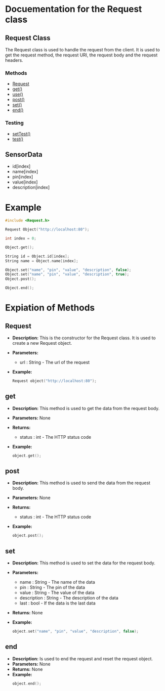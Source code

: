 # Docuementation for the Request class


## Request Class

The Request class is used to handle the request from the client. It is used to get the request method, the request URI, the request body and the request headers.

### Methods

- [Request](#request)
- [get()](#get)
- [use()](#use)
- [post()](#post)
- [set()](#set)
- [end()](#end)

### Testing
- [setTest()](#setTest)
- [test()](#test)

## SensorData

- id[index]
- name[index]
- pin[index]
- value[index]
- description[index]


# Example

```cpp
#include <Request.h>

Request Object("http://localhost:80");

int index = 0;

Object.get();

String id = Object.id[index];
String name = Object.name[index];

Object.set("name", "pin", "value", "description", false);
Object.set("name", "pin", "value", "description", true);
Object.post();

Object.end();

```

# Expiation of Methods

## Request

- **Description:** This is the constructor for the Request class. It is used to create a new Request object.

- **Parameters:**
  
  - url : String - The url of the request

- **Example:**
    ```cpp
    Request object("http://localhost:80");
    ```

## get

- **Description:** This method is used to get the data from the request body.

- **Parameters:** None

- **Returns:** 

  - status : int - The HTTP status code

- **Example:**
    ```cpp
    object.get();
    ```


## post

- **Description:** This method is used to send the data from the request body.
 
- **Parameters:** None

- **Returns:**
  
  - status : int - The HTTP status code

- **Example:**
    ```cpp
    object.post();
    ```

## set

- **Description:** This method is used to set the data for the request body.

- **Parameters:** 
  
  - name        : String    - The name of the data
  - pin         : String    - The pin of the data
  - value       : String    - The value of the data
  - description : String    - The description of the data
  - last        : bool      - If the data is the last data

- **Returns:** None

- **Example:**
    ```cpp
    object.set("name", "pin", "value", "description", false);
    ```

## end

- **Description:** Is used to end the request and reset the request object.
- **Parameters:** None
- **Returns:** None
- **Example:**
    ```cpp
    object.end();
    ```